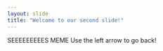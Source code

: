 ```yaml
---
layout: slide
title: "Welcome to our second slide!"
---
```

SEEEEEEEEES MEME
Use the left arrow to go back!